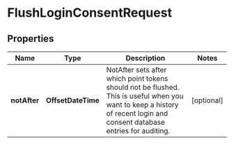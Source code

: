 

# FlushLoginConsentRequest


## Properties

Name | Type | Description | Notes
------------ | ------------- | ------------- | -------------
**notAfter** | **OffsetDateTime** | NotAfter sets after which point tokens should not be flushed. This is useful when you want to keep a history of recent login and consent database entries for auditing. |  [optional]



